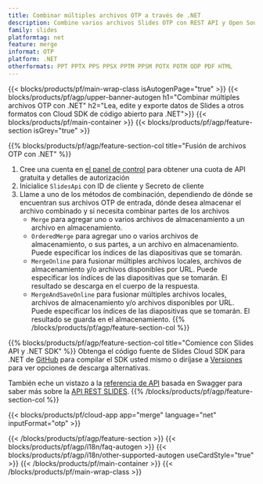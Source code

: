 ```yaml
---
title: Combinar múltiples archivos OTP a través de .NET
description: Combine varios archivos Slides OTP con REST API y Open Source .NET SDK
family: slides
platformtag: net
feature: merge
informat: OTP
platform: .NET
otherformats: PPT PPTX PPS PPSX PPTM PPSM POTX POTM ODP PDF HTML
---
```


{{< blocks/products/pf/main-wrap-class isAutogenPage="true" >}}
{{< blocks/products/pf/agp/upper-banner-autogen h1="Combinar múltiples archivos OTP con .NET" h2="Lea, edite y exporte datos de Slides a otros formatos con Cloud SDK de código abierto para .NET">}}
{{< blocks/products/pf/main-container >}}
{{< blocks/products/pf/agp/feature-section isGrey="true" >}}

{{% blocks/products/pf/agp/feature-section-col title="Fusión de archivos OTP con .NET" %}}
1. Cree una cuenta en <a href="https://dashboard.aspose.cloud/">el panel de control</a> para obtener una cuota de API gratuita y detalles de autorización
1. Inicialice ```SlidesApi``` con ID de cliente y Secreto de cliente
1. Llame a uno de los métodos de combinación, dependiendo de dónde se encuentran sus archivos OTP de entrada, dónde desea almacenar el archivo combinado y si necesita combinar partes de los archivos
    - ```Merge``` para agregar uno o varios archivos de almacenamiento a un archivo en almacenamiento.
    - ```OrderedMerge``` para agregar uno o varios archivos de almacenamiento, o sus partes, a un archivo en almacenamiento. Puede especificar los índices de las diapositivas que se tomarán.
    - ```MergeOnline``` para fusionar múltiples archivos locales, archivos de almacenamiento y/o archivos disponibles por URL. Puede especificar los índices de las diapositivas que se tomarán. El resultado se descarga en el cuerpo de la respuesta.
    - ```MergeAndSaveOnline``` para fusionar múltiples archivos locales, archivos de almacenamiento y/o archivos disponibles por URL. Puede especificar los índices de las diapositivas que se tomarán. El resultado se guarda en el almacenamiento.
{{% /blocks/products/pf/agp/feature-section-col %}}

{{% blocks/products/pf/agp/feature-section-col title="Comience con Slides API y .NET SDK" %}}
Obtenga el código fuente de Slides Cloud SDK para .NET de [GitHub](https://github.com/aspose-slides-cloud/aspose-slides-cloud-dotnet) para compilar el SDK usted mismo o diríjase a [Versiones](https://releases.aspose.cloud/) para ver opciones de descarga alternativas.

También eche un vistazo a la [referencia de API](https://apireference.aspose.cloud/slides/) basada en Swagger para saber más sobre la [API REST SLIDES](https://products.aspose.cloud/slides/curl/).
{{% /blocks/products/pf/agp/feature-section-col %}}

{{< blocks/products/pf/cloud-app app="merge" language="net" inputFormat="otp" >}}

{{< /blocks/products/pf/agp/feature-section >}}
{{< blocks/products/pf/agp/i18n/faq-autogen >}}
{{< blocks/products/pf/agp/i18n/other-supported-autogen useCardStyle="true" >}}
{{< /blocks/products/pf/main-container >}}
{{< /blocks/products/pf/main-wrap-class >}}